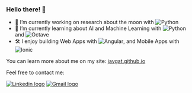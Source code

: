 ### Hello there! 👋

- 🔭 I’m currently working on research about the moon with ![Python](https://img.shields.io/badge/-Python-green?style=plastic&logo=python)
- 🌱 I’m currently learning about AI and Machine Learning with ![Python](https://img.shields.io/badge/-Python-green?style=plastic&logo=python) and ![Octave](https://img.shields.io/badge/-Octave-yellow?style=plastic&logo=octave)
- 🛠️ I enjoy building Web Apps with ![Angular](https://img.shields.io/badge/-Angular-red?style=plastic&logo=angular), and Mobile Apps with ![Ionic](https://img.shields.io/badge/-Ionic-cyan?style=plastic&logo=ionic)

You can learn more about me on my site:
<a href="https://javgat.github.io" target="_blank">javgat.github.io</a>

Feel free to contact me:

<a href="https://www.linkedin.com/in/javier-gaton-herguedas/" target="_blank">![Linkedin logo](https://img.shields.io/badge/-Linkedin-0e76a8?style=flat-square&logo=Linkedin&logoColor=white)</a>
<a href="mailto:javigaton@gmail.com" target="_blank">![Gmail logo](https://img.shields.io/badge/-Gmail-aa0000?style=flat-square&labelColor=FF0000&logo=gmail&logoColor=white)</a>
<!-- <a href="https://telegram.me/hylianpablo" target="_blank">![Telegram logo](https://img.shields.io/badge/-Telegram-00aaff?style=flat-square&labelColor=84C2F8&logo=telegram)</a> -->

<!--
**javgat/javgat** is a ✨ _special_ ✨ repository because its `README.md` (this file) appears on your GitHub profile.

Here are some ideas to get you started:

- 🔭 I’m currently working on ...
- 🌱 I’m currently learning ...
- 👯 I’m looking to collaborate on ...
- 🤔 I’m looking for help with ...
- 💬 Ask me about ...
- 📫 How to reach me: ...
- 😄 Pronouns: ...
- ⚡ Fun fact: ...
-->
